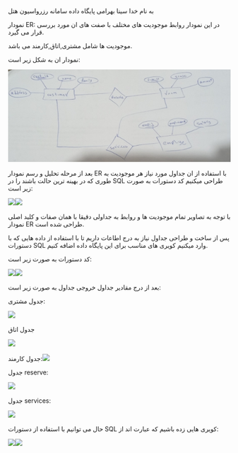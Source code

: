 ﻿به نام خدا
سینا بهرامی 
پایگاه داده سامانه رزرواسیون هتل


نمودار ER: در این نمودار روابط موجودیت های مختلف با صفت های ان مورد بررسی قرار می گیرد.

موجودیت ها شامل مشتری,اتاق,کارمند می باشد.

نمودار ان به شکل زیر است:


![](Aspose.Words.02d91048-044b-4733-a80e-a0158857d62a.001.jpeg)



بعد از مرحله تحلیل و رسم نمودار ER با استفاده از ان جداول مورد نیاز هر موجودیت به طوری که در بهینه ترین حالت باشند را در SQL طراحی میکنیم کد دستورات به صورت زیر است:

![](Aspose.Words.02d91048-044b-4733-a80e-a0158857d62a.002.png)![](Aspose.Words.02d91048-044b-4733-a80e-a0158857d62a.003.png)

با توجه به تصاویر تمام موجودیت ها و روابط به جداولی دقیقا با همان صفات و کلید اصلی نمودار ER طراحی شده است.

پس از ساخت و طراحی جداول نیاز به درج اطاعات داریم تا با استفاده از داده هایی که با دستورات SQL وارد میکنیم کویری های مناسب برای این پایگاه داده اضافه کنیم.

کد دستورات به صورت زیر است:

![](Aspose.Words.02d91048-044b-4733-a80e-a0158857d62a.004.png)![](Aspose.Words.02d91048-044b-4733-a80e-a0158857d62a.005.png)

بعد از درج مقادیر جداول خروجی جداول به صورت زیر است:

جدول مشتری:

![](Aspose.Words.02d91048-044b-4733-a80e-a0158857d62a.006.png)

جدول اتاق

![](Aspose.Words.02d91048-044b-4733-a80e-a0158857d62a.007.png)

جدول کارمند:![](Aspose.Words.02d91048-044b-4733-a80e-a0158857d62a.008.png)


جدول reserve:

![](Aspose.Words.02d91048-044b-4733-a80e-a0158857d62a.009.png)


جدول services:

![](Aspose.Words.02d91048-044b-4733-a80e-a0158857d62a.010.png)

حال می توانیم با استفاده از دستورات  SQL کویری هایی زده باشیم که عبارت اند از:



![](Aspose.Words.02d91048-044b-4733-a80e-a0158857d62a.011.png)![](Aspose.Words.02d91048-044b-4733-a80e-a0158857d62a.012.png)
